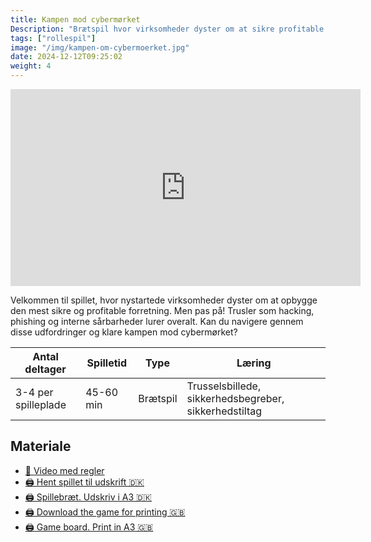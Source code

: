 ```yaml
---
title: Kampen mod cybermørket
Description: "Brætspil hvor virksomheder dyster om at sikre profitable forretning. Men pas på for truslerne lurer"
tags: ["rollespil"]
image: "/img/kampen-om-cybermoerket.jpg"
date: 2024-12-12T09:25:02
weight: 4
---
```


<iframe width="560" height="315" src="https://www.youtube.com/embed/uyZI2O7L4co?si=8gxGKAjb4BPNWv2g" title="YouTube video player" frameborder="0" allow="accelerometer; autoplay; clipboard-write; encrypted-media; gyroscope; picture-in-picture; web-share" referrerpolicy="strict-origin-when-cross-origin" allowfullscreen></iframe>

Velkommen til spillet, hvor nystartede virksomheder dyster om at opbygge den mest sikre og profitable forretning. Men pas på! Trusler som hacking, phishing og interne sårbarheder lurer overalt. Kan du navigere gennem disse udfordringer og klare kampen mod cybermørket?

| Antal deltager      | Spilletid | Type     | Læring                                                |
| ------------------- | --------- | -------- | ----------------------------------------------------- |
| 3-4 per spilleplade | 45-60 min | Brætspil | Trusselsbillede, sikkerhedsbegreber, sikkerhedstiltag |

## Materiale

- [🎥 Video med regler](https://www.youtube.com/watch?v=feeHPbRrZKI)
- [🖨️ Hent spillet til udskrift 🇩🇰](../../files/kampen-mod-cybermoerket/Kampen%20mod%20Cyberm%C3%B8rket_Awarenessspillet.pdf)
- [🖨️ Spillebræt. Udskriv i A3 🇩🇰](../../files/kampen-mod-cybermoerket/Spillebr%C3%A6t%20-%20Udskriv%20i%20A3.pdf)
- [🖨️ Download the game for printing 🇬🇧](../../files/kampen-mod-cybermoerket/The%20Fight%20Against%20Cyber%20Darkness.pdf)
- [🖨️ Game board. Print in A3 🇬🇧](../../files/kampen-mod-cybermoerket/Game%20board%20-%20Print%20on%20A3.pdf)

